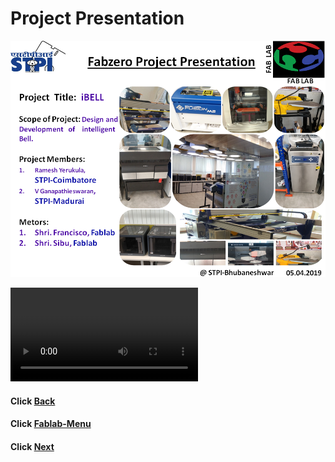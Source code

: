 

#  Project   Presentation
   
![Project Slide](/images/projectslide.png)


![Project video](/images/project-video.mp4)

#### Click [Back](/mdfiles/pcb-design.md)
#### Click [Fablab-Menu](/mdfiles/Fab-Lab.md)
#### Click [Next](/mdfiles/Thankyou.md)